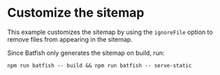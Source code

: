# Customize the sitemap

This example customizes the sitemap by using the `ignoreFile` option to remove files from appearing in the sitemap.

Since Batfish only generates the sitemap on build, run:

```
npm run batfish -- build && npm run batfish -- serve-static
```
